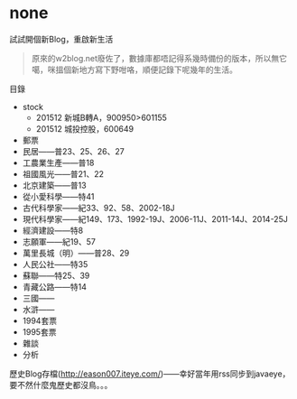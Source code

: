 # none
試試開個新Blog，重啟新生活

>原來的w2blog.net廢佐了，數據庫都唔記得系幾時備份的版本，所以無它噶，咪搵個新地方寫下野咁咯，順便記錄下呢幾年的生活。

目錄
* stock
  * 201512 新城B轉A，900950>601155
  * 201512 城投控股，600649
* 郵票
 * 民居——普23、25、26、27
 * 工農業生產——普18
 * 祖國風光——普21、22
 * 北京建築——普13
 * 從小愛科學——特41
 * 古代科學家——紀33、92、58、2002-18J
 * 現代科學家——紀149、173、1992-19J、2006-11J、2011-14J、2014-25J
 * 經濟建設——特8
 * 志願軍——紀19、57
 * 萬里長城（明）——普28、29
 * 人民公社——特35
 * 蘇聯——特25、39
 * 青藏公路——特14
 * 三國——
 * 水滸——
 * 1994套票
 * 1995套票
* 雜談
* 分析

歷史Blog存檔(http://eason007.iteye.com/)——幸好當年用rss同步到javaeye，要不然什麼鬼歷史都沒鳥。。。
